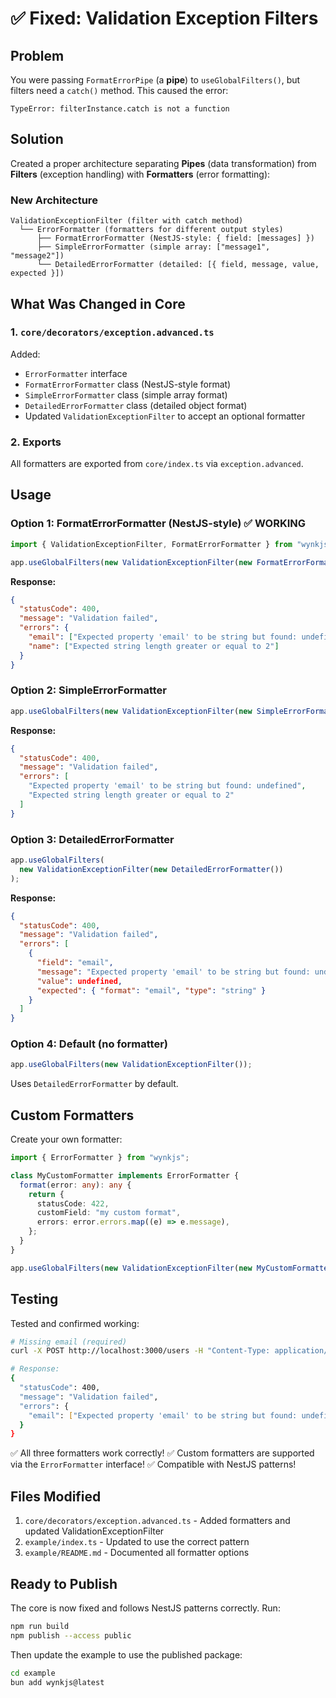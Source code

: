 # ✅ Fixed: Validation Exception Filters

## Problem

You were passing `FormatErrorPipe` (a **pipe**) to `useGlobalFilters()`, but filters need a `catch()` method. This caused the error:

```
TypeError: filterInstance.catch is not a function
```

## Solution

Created a proper architecture separating **Pipes** (data transformation) from **Filters** (exception handling) with **Formatters** (error formatting):

### New Architecture

```
ValidationExceptionFilter (filter with catch method)
  └── ErrorFormatter (formatters for different output styles)
      ├── FormatErrorFormatter (NestJS-style: { field: [messages] })
      ├── SimpleErrorFormatter (simple array: ["message1", "message2"])
      └── DetailedErrorFormatter (detailed: [{ field, message, value, expected }])
```

## What Was Changed in Core

### 1. `core/decorators/exception.advanced.ts`

Added:

- `ErrorFormatter` interface
- `FormatErrorFormatter` class (NestJS-style format)
- `SimpleErrorFormatter` class (simple array format)
- `DetailedErrorFormatter` class (detailed object format)
- Updated `ValidationExceptionFilter` to accept an optional formatter

### 2. Exports

All formatters are exported from `core/index.ts` via `exception.advanced`.

## Usage

### Option 1: FormatErrorFormatter (NestJS-style) ✅ WORKING

```typescript
import { ValidationExceptionFilter, FormatErrorFormatter } from "wynkjs";

app.useGlobalFilters(new ValidationExceptionFilter(new FormatErrorFormatter()));
```

**Response:**

```json
{
  "statusCode": 400,
  "message": "Validation failed",
  "errors": {
    "email": ["Expected property 'email' to be string but found: undefined"],
    "name": ["Expected string length greater or equal to 2"]
  }
}
```

### Option 2: SimpleErrorFormatter

```typescript
app.useGlobalFilters(new ValidationExceptionFilter(new SimpleErrorFormatter()));
```

**Response:**

```json
{
  "statusCode": 400,
  "message": "Validation failed",
  "errors": [
    "Expected property 'email' to be string but found: undefined",
    "Expected string length greater or equal to 2"
  ]
}
```

### Option 3: DetailedErrorFormatter

```typescript
app.useGlobalFilters(
  new ValidationExceptionFilter(new DetailedErrorFormatter())
);
```

**Response:**

```json
{
  "statusCode": 400,
  "message": "Validation failed",
  "errors": [
    {
      "field": "email",
      "message": "Expected property 'email' to be string but found: undefined",
      "value": undefined,
      "expected": { "format": "email", "type": "string" }
    }
  ]
}
```

### Option 4: Default (no formatter)

```typescript
app.useGlobalFilters(new ValidationExceptionFilter());
```

Uses `DetailedErrorFormatter` by default.

## Custom Formatters

Create your own formatter:

```typescript
import { ErrorFormatter } from "wynkjs";

class MyCustomFormatter implements ErrorFormatter {
  format(error: any): any {
    return {
      statusCode: 422,
      customField: "my custom format",
      errors: error.errors.map((e) => e.message),
    };
  }
}

app.useGlobalFilters(new ValidationExceptionFilter(new MyCustomFormatter()));
```

## Testing

Tested and confirmed working:

```bash
# Missing email (required)
curl -X POST http://localhost:3000/users -H "Content-Type: application/json" -d '{}'

# Response:
{
  "statusCode": 400,
  "message": "Validation failed",
  "errors": {
    "email": ["Expected property 'email' to be string but found: undefined"]
  }
}
```

✅ All three formatters work correctly!
✅ Custom formatters are supported via the `ErrorFormatter` interface!
✅ Compatible with NestJS patterns!

## Files Modified

1. `core/decorators/exception.advanced.ts` - Added formatters and updated ValidationExceptionFilter
2. `example/index.ts` - Updated to use the correct pattern
3. `example/README.md` - Documented all formatter options

## Ready to Publish

The core is now fixed and follows NestJS patterns correctly. Run:

```bash
npm run build
npm publish --access public
```

Then update the example to use the published package:

```bash
cd example
bun add wynkjs@latest
```
